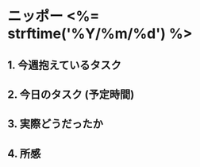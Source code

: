 
# ニッポー <%= strftime('%Y/%m/%d') %>

## 1. 今週抱えているタスク


## 2. 今日のタスク (予定時間)


## 3. 実際どうだったか


## 4. 所感
